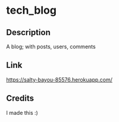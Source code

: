 # tech_blog

## Description
A blog; with posts, users, comments

## Link
https://salty-bayou-85576.herokuapp.com/

## Credits
I made this :)